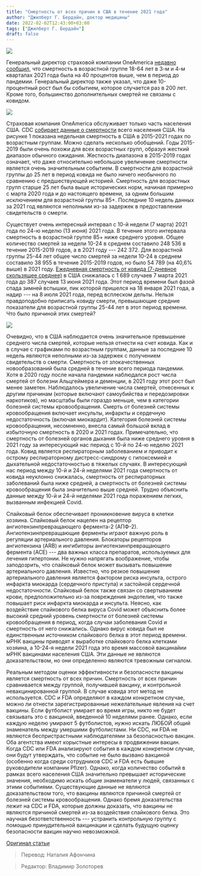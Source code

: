 ```yaml
---
title: "Смертность от всех причин в США в течение 2021 года"
author: "Джилберт Г. Бердайн, доктор медицины"
date: 2022-02-02T12:43:00+03:00
tags: ["Джилберт Г. Бердайн"]
draft: false
---
```


![](https://www.aier.org/wp-content/uploads/2022/01/mortality-800x508.jpg)

Генеральный директор страховой компании OneAmerica [недавно сообщил,](https://insurance-forums.com/life-insurance/oneamerica-ceo-says-death-rates-among-working-age-people-up-40/) что смертность в возрастной группе 18-64 лет в 3-м и 4-м кварталах 2021 года была на 40 процентов выше, чем в период до пандемии. Генеральный директор также указал, что даже 10-процентный рост был бы событием, которое случается раз в 200 лет. Кроме того, большинство дополнительных смертей не связаны с ковидом.

![](https://lh5.googleusercontent.com/TKw1crP7Gv8u5lYDna_eo94MXt3fLk82L5fx0cQOUn2JRASvy2WVXk8xEFRMxux0xnIchABXAW7b1YNK2cG2RB2f2NXfcOc2_08odm9f7iFVzQFJA8qw4iApRQuMSLkQRGTZS7w4)

Страховая компания OneAmerica обслуживает только часть населения США. CDC [собирает данные о смертности](https://www.cdc.gov/nchs/nvss/vsrr/covid19/excess_deaths.htm) всего населения США. На рисунке 1 показана недельная смертность в США в 2015-2021 годах по возрастным группам. Можно сделать несколько обобщений. Годы 2015-2019 были очень похожи для всех возрастных групп, образуя жесткий диапазон обычного ожидания. Жесткость диапазона в 2015-2019 годах означает, что даже относительно небольшое увеличение смертности является очень значительным событием. В смертности для возрастной группы до 25 лет в период ковида не было ничего необычного по сравнению с предшествующей историей. Смертность для возрастных групп старше 25 лет была выше исторических норм, начиная примерно с марта 2020 года и до настоящего времени, за одним большим исключением для возрастной группы 85+. Последние 10 недель данных за 2021 год являются неполными из-за задержек в предоставлении свидетельств о смерти.

Существует очень интересный интервал с 10-й недели (7 марта) 2021 года по 24-ю неделю (13 июня) 2021 года. В течение этого интервала смертность в возрастной группе 85+ ниже среднего уровня. Общее количество смертей за недели 10-24 в среднем составило 248 536 в течение 2015-2019 годов, а в 2021 году --- 242 372. Для возрастной группы 25-44 лет общее число смертей за недели 10-24 в среднем составило 38 955 в течение 2015-2019 годов, но было 54 789 (на 40,6% выше) в 2021 году. [Ежедневная смертность от ковида (7-дневное скользящее среднее)](https://www.worldometers.info/coronavirus/country/us/) в США снижалась с 1 689 случаев 7 марта 2021 года до 387 случаев 13 июня 2021 года. Этот период времени был фазой спада зимней вспышки, пик которой пришелся на 18 января 2021 года, а надир --- на 8 июля 2021 года, перед всплеском дельты. Нельзя правдоподобно приписать ковиду смерти, превышающие средние показатели для возрастной группы 25-44 лет в этот период времени. Что было причиной этих смертей?

![](https://lh5.googleusercontent.com/EBPjAO6K5LKlKfmOp_SCZ4WF8srDww0uvmBI5RTeubOzrAjQwZ98T7_yfApgJcOdV363LsEORslmha7BAh9JSJoSQZHnqpC2f4ZXLWDZaicK06Per_Ukgp-xY8SBbXTpx7fqkXRn)

Очевидно, что в США наблюдается очень значительное превышение среднего числа смертей, которые нельзя отнести на счет ковида. Как и в случае с графиками по возрастным группам, данные за последние 10 недель являются неполными из-за задержек с получением свидетельств о смерти. Смертность от злокачественных новообразований была средней в течение всего периода пандемии. Хотя в 2020 году после начала пандемии наблюдался рост числа смертей от болезни Альцгеймера и деменции, в 2021 году этот рост был менее заметен. Наблюдалось увеличение числа смертей, отнесенных к другим причинам (которые включают самоубийства и передозировки наркотиков), но масштабы были гораздо меньше, чем в категории болезней системы кровообращения. Смерть от болезней системы кровообращения включает инсульты, инфаркты и сердечную недостаточность (включая миокардит). Категория болезней системы кровообращения, несомненно, внесла самый большой вклад в избыточную смертность в 2020 и 2021 годах. Примечательно, что смертность от болезней органов дыхания была ниже среднего уровня в 2021 году за интересующий нас период с 10-й по 24-ю неделю 2021 года. Ковид является респираторным заболеванием и приводит к острому респираторному дистресс-синдрому с гипоксемией и дыхательной недостаточностью в тяжелых случаях. В интересующий нас период между 10-й и 24-й неделями 2021 года смертность от ковида неуклонно снижалась, смертность от респираторных заболеваний была ниже средней, а смертность от болезней системы кровообращения была значительно выше средней. Трудно объяснить данные между 10-й и 24-й неделями 2021 года поражением легких, вызванным инфекцией Covid.

Спайковый белок обеспечивает проникновение вируса в клетки хозяина. Спайковый белок нацелен на рецептор ангиотензинпревращающего фермента-2 (АПФ-2). Ангиотензинпревращающие ферменты играют важную роль в регуляции артериального давления. Блокаторы рецепторов ангиотензина (ARB) и ингибиторы ангиотензинпревращающего фермента (ACE) --- два важных класса препаратов, используемых для лечения гипертонии. Не нужно напрягать воображение, чтобы заподозрить, что спайковый белок может вызывать повышение артериального давления. Известно, что резкое повышение артериального давления является фактором риска инсульта, острого инфаркта миокарда (сердечного приступа) и застойной сердечной недостаточности. Спайковый белок также связан со свертыванием крови, предположительно из-за повреждения эндотелия, что также повышает риск инфаркта миокарда и инсульта. Неясно, как воздействие спайкового белка вируса Covid может объяснить более высокий средний уровень смертности от болезней системы кровообращения в период, когда случаи заболевания Covid и смертность от него снижались. Однако вирус ковида был не единственным источником спайкового белка в этот период времени. мРНК вакцины приводят к выработке спайкового белка клетками хозяина, а 10-24-я недели 2021 года это время массовой вакцинайии мРНК вакцинами населения США. Эти данные не являются доказательством, но они определенно являются тревожным сигналом.

Реальным методом оценки эффективности и безопасности вакцины является смертность от всех причин. Смертность от всех причин сравнивается между группой, получившей вакцину, и контрольной невакцинированной группой. В случае ковида этот метод не используется. CDC и FDA определяют в каждом конкретном случае, можно ли отнести зарегистрированные нежелательные явления на счет вакцины. Если футболист умирает во время игры, никто не будет связывать это с вакциной, введенной 10 неделями ранее. Однако, если каждую неделю умирают 5 футболистов, нужно искать ЛЮБОЙ общий знаменатель между умершими футболистами. Ни CDC, ни FDA не являются беспристрастными наблюдателями за безопасностью вакцин. Оба агентства имеют корыстные интересы в продвижении вакцин. Когда CDC или FDA анализируют события в каждом конкретном случае, они будут утверждать, что событие не было вызвано вакциной (особенно когда среди сотрудников CDC и FDA есть бывшие руководители компании Pfizer). Однако, когда количество событий в рамках всего населения США значительно превышает исторические значения, необходимо искать общие знаменатели у людей, связанных с этими событиями. Существующие данные не являются доказательством того, что вакцины являются причиной смертей от болезней системы кровообращения. Однако бремя доказательства лежит на CDC и FDA, которые должны доказать, что вакцины не являются причиной смертей из-за воздействия спайкового белка. Это научная безответственность --- устранить контрольную группу  с помощью принудительной вакцинации и сделать будущую оценку безопасности вакцин научно невозможной.

[Оригинал статьи](https://www.aier.org/article/all-cause-mortality-in-the-united-states-during-2021/)

> Перевод: Наталия Афончина

> Редактор: Владимир Золоторев

